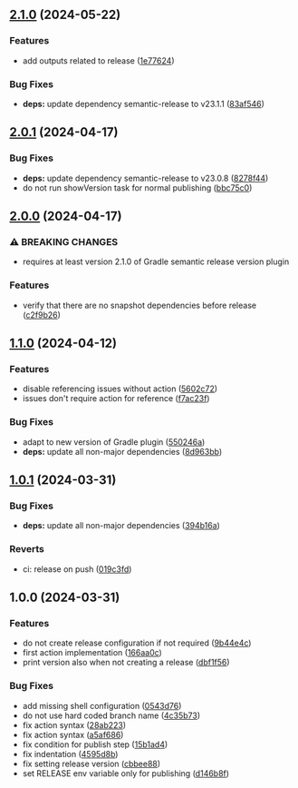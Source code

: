 ## [2.1.0](https://github.com/wetransform/gha-gradle-semantic-release/compare/v2.0.1...v2.1.0) (2024-05-22)


### Features

* add outputs related to release ([1e77624](https://github.com/wetransform/gha-gradle-semantic-release/commit/1e776247aa8e44ab14130a4a38805cb51a6514c9))


### Bug Fixes

* **deps:** update dependency semantic-release to v23.1.1 ([83af546](https://github.com/wetransform/gha-gradle-semantic-release/commit/83af546db56db593599b4220ffbe0da75f176d8c))

## [2.0.1](https://github.com/wetransform/gha-gradle-semantic-release/compare/v2.0.0...v2.0.1) (2024-04-17)


### Bug Fixes

* **deps:** update dependency semantic-release to v23.0.8 ([8278f44](https://github.com/wetransform/gha-gradle-semantic-release/commit/8278f44895e16eb6c17c6f571042181ffeb3b510))
* do not run showVersion task for normal publishing ([bbc75c0](https://github.com/wetransform/gha-gradle-semantic-release/commit/bbc75c03c6cf167036ddf111d9b90c027ca01d95))

## [2.0.0](https://github.com/wetransform/gha-gradle-semantic-release/compare/v1.1.0...v2.0.0) (2024-04-17)


### ⚠ BREAKING CHANGES

* requires at least version 2.1.0 of Gradle semantic release version plugin

### Features

* verify that there are no snapshot dependencies before release ([c2f9b26](https://github.com/wetransform/gha-gradle-semantic-release/commit/c2f9b26df571e49f2fa709eb52f6c0bdb7fed8a1))

## [1.1.0](https://github.com/wetransform/gha-gradle-semantic-release/compare/v1.0.1...v1.1.0) (2024-04-12)


### Features

* disable referencing issues without action ([5602c72](https://github.com/wetransform/gha-gradle-semantic-release/commit/5602c723a1daef38d8204812d0831c2974f72d24))
* issues don't require action for reference ([f7ac23f](https://github.com/wetransform/gha-gradle-semantic-release/commit/f7ac23f65f34feade6361e07f9ea9a3965523aef))


### Bug Fixes

* adapt to new version of Gradle plugin ([550246a](https://github.com/wetransform/gha-gradle-semantic-release/commit/550246ae7b9453c1682160db312885353e797a00))
* **deps:** update all non-major dependencies ([8d963bb](https://github.com/wetransform/gha-gradle-semantic-release/commit/8d963bb332d801c2e2501057ea0874a166c6574f))

## [1.0.1](https://github.com/wetransform/gha-gradle-semantic-release/compare/v1.0.0...v1.0.1) (2024-03-31)


### Bug Fixes

* **deps:** update all non-major dependencies ([394b16a](https://github.com/wetransform/gha-gradle-semantic-release/commit/394b16ad7202bf2ed9877e10a493ed5868559ae8))


### Reverts

* ci: release on push ([019c3fd](https://github.com/wetransform/gha-gradle-semantic-release/commit/019c3fdb3d08d747fda13fca7795504ae125b61a))

## 1.0.0 (2024-03-31)


### Features

* do not create release configuration if not required ([9b44e4c](https://github.com/wetransform/gha-gradle-semantic-release/commit/9b44e4c4ae860d8769047929c04ed584163ae33d))
* first action implementation ([166aa0c](https://github.com/wetransform/gha-gradle-semantic-release/commit/166aa0cd352d77faf9d7d7c07fad22db6a8e22b2))
* print version also when not creating a release ([dbf1f56](https://github.com/wetransform/gha-gradle-semantic-release/commit/dbf1f56a843a6a04c3360e13453e1f329f206fdf))


### Bug Fixes

* add missing shell configuration ([0543d76](https://github.com/wetransform/gha-gradle-semantic-release/commit/0543d76e156d867f716505ff66baa92e2c723bc7))
* do not use hard coded branch name ([4c35b73](https://github.com/wetransform/gha-gradle-semantic-release/commit/4c35b73e402303e2af864fe572e0a0bf8456d1e2))
* fix action syntax ([28ab223](https://github.com/wetransform/gha-gradle-semantic-release/commit/28ab223a7be07b49e683b4a4a70bf67c07f8298b))
* fix action syntax ([a5af686](https://github.com/wetransform/gha-gradle-semantic-release/commit/a5af68605ee4df395cad1e419ca7feb7ecb3dc23))
* fix condition for publish step ([15b1ad4](https://github.com/wetransform/gha-gradle-semantic-release/commit/15b1ad478c3a30b1e8e93ac97926c20ccb89704d))
* fix indentation ([4595d8b](https://github.com/wetransform/gha-gradle-semantic-release/commit/4595d8b3239536ab47eca2255eadc06155149593))
* fix setting release version ([cbbee88](https://github.com/wetransform/gha-gradle-semantic-release/commit/cbbee884dd6a7e2a0964acdbb4ee7ed9151a1b4d))
* set RELEASE env variable only for publishing ([d146b8f](https://github.com/wetransform/gha-gradle-semantic-release/commit/d146b8f37cf6f1d27db496c56be8998d8e4d3043))
